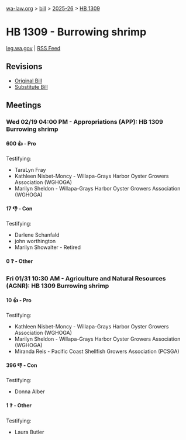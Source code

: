 [wa-law.org](/) > [bill](/bill/) > [2025-26](/bill/2025-26/) > [HB 1309](/bill/2025-26/hb/1309/)

# HB 1309 - Burrowing shrimp
[leg.wa.gov](https://app.leg.wa.gov/billsummary?BillNumber=1309&Year=2025&Initiative=false) | [RSS Feed](./rss.xml)

## Revisions
* [Original Bill](1/)
* [Substitute Bill](S/)

## Meetings
### Wed 02/19 04:00 PM - Appropriations (APP): HB 1309 Burrowing shrimp
#### 600 👍 - Pro
Testifying:
* TaraLyn Fray
* Kathleen Nisbet-Moncy - Willapa-Grays Harbor Oyster Growers Association (WGHOGA)
* Marilyn Sheldon - Willapa-Grays Harbor Oyster Growers Association (WGHOGA)

#### 17 👎 - Con
Testifying:
* Darlene Schanfald
* john worthington
* Marilyn Showalter - Retired

#### 0 ❓ - Other

### Fri 01/31 10:30 AM - Agriculture and Natural Resources (AGNR): HB 1309 Burrowing shrimp
#### 10 👍 - Pro
Testifying:
* Kathleen Nisbet-Moncy - Willapa-Grays Harbor Oyster Growers Association (WGHOGA)
* Marilyn Sheldon - Willapa-Grays Harbor Oyster Growers Association (WGHOGA)
* Miranda Reis - Pacific Coast Shellfish Growers Association (PCSGA)

#### 396 👎 - Con
Testifying:
* Donna Alber

#### 1 ❓ - Other
Testifying:
* Laura Butler
